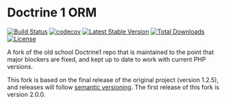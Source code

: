 Doctrine 1 ORM
=============
[![Build Status](https://github.com/diablomedia/doctrine1/workflows/Build/badge.svg)](https://github.com/diablomedia/doctrine1/actions?query=workflow%3ABuild)
[![codecov](https://codecov.io/gh/diablomedia/doctrine1/branch/master/graph/badge.svg)](https://codecov.io/gh/diablomedia/doctrine1)
[![Latest Stable Version](https://poser.pugx.org/diablomedia/doctrine1/v/stable)](https://packagist.org/packages/diablomedia/doctrine1)
[![Total Downloads](https://poser.pugx.org/diablomedia/doctrine1/downloads)](https://packagist.org/packages/diablomedia/doctrine1)
[![License](https://poser.pugx.org/diablomedia/doctrine1/license)](https://packagist.org/packages/diablomedia/doctrine1)

A fork of the old school Doctrine1 repo that is maintained to the point that major blockers are fixed, and kept up to date to work with current PHP versions.

This fork is based on the final release of the original project (version 1.2.5), and releases will follow [semantic versioning](https://semver.org/). The first release of this fork is version 2.0.0.
